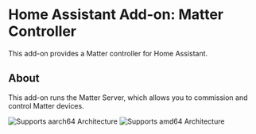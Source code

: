 # Home Assistant Add-on: Matter Controller

This add-on provides a Matter controller for Home Assistant.

## About

This add-on runs the Matter Server, which allows you to commission and control Matter devices.

![Supports aarch64 Architecture][aarch64-shield]
![Supports amd64 Architecture][amd64-shield]

[aarch64-shield]: https://img.shields.io/badge/aarch64-yes-green.svg
[amd64-shield]: https://img.shields.io/badge/amd64-yes-green.svg
